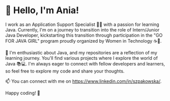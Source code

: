 # 👋 Hello, I'm Ania!

I work as an Application Support Specialist 👩‍💼 with a passion for learning Java. Currently, I'm on a journey to transition into the role of Intern/Junior Java Developer, kickstarting this transition through participation in the "GO FOR JAVA GIRL" program proudly organized
by Women in Technology ☕🚀. 

🌱 I'm enthusiastic about Java, and my repositories are a reflection of my learning journey. You'll find various projects where I explore the world of Java 📚💻. I'm always eager to connect with fellow developers and learners, so feel free to explore my code and share your thoughts.

📫 You can connect with me on https://www.linkedin.com/in/szpakowska/.

Happy coding! 🚀
